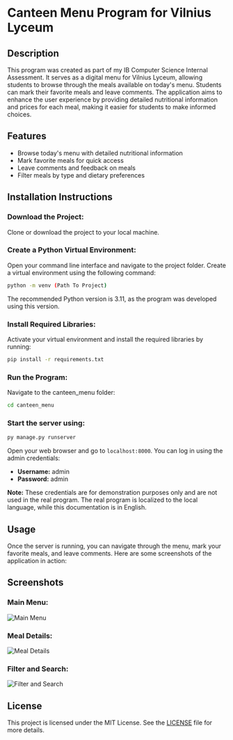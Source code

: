 # Canteen Menu Program for Vilnius Lyceum

## Description
This program was created as part of my IB Computer Science Internal Assessment. It serves as a digital menu for Vilnius Lyceum, allowing students to browse through the meals available on today's menu. Students can mark their favorite meals and leave comments. The application aims to enhance the user experience by providing detailed nutritional information and prices for each meal, making it easier for students to make informed choices.

## Features
- Browse today's menu with detailed nutritional information
- Mark favorite meals for quick access
- Leave comments and feedback on meals
- Filter meals by type and dietary preferences

## Installation Instructions

### Download the Project:
Clone or download the project to your local machine.

### Create a Python Virtual Environment:
Open your command line interface and navigate to the project folder. Create a virtual environment using the following command:
```bash
python -m venv (Path To Project)
```

The recommended Python version is 3.11, as the program was developed using this version.

### Install Required Libraries:
Activate your virtual environment and install the required libraries by running:
```bash
pip install -r requirements.txt
```

### Run the Program:
Navigate to the canteen_menu folder:
```bash
cd canteen_menu
```

### Start the server using:
```bash
py manage.py runserver
```

Open your web browser and go to `localhost:8000`. You can log in using the admin credentials:

- **Username:** admin
- **Password:** admin

**Note:** These credentials are for demonstration purposes only and are not used in the real program. The real program is localized to the local language, while this documentation is in English.

## Usage

Once the server is running, you can navigate through the menu, mark your favorite meals, and leave comments. Here are some screenshots of the application in action:

## Screenshots

### Main Menu:
![Main Menu](path/to/screenshot1.png)

### Meal Details:
![Meal Details](path/to/screenshot2.png)

### Filter and Search:
![Filter and Search](path/to/screenshot3.png)

## License

This project is licensed under the MIT License. See the [LICENSE](LICENSE) file for more details.
